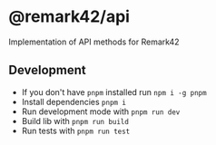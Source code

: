 # @remark42/api

Implementation of API methods for Remark42

## Development

- If you don't have `pnpm` installed run `npm i -g pnpm`
- Install dependencies `pnpm i`
- Run development mode with `pnpm run dev`
- Build lib with `pnpm run build`
- Run tests with `pnpm run test`
